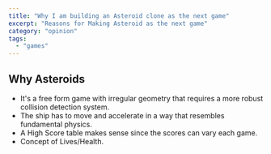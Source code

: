 ```yaml
---
title: "Why I am building an Asteroid clone as the next game"
excerpt: "Reasons for Making Asteroid as the next game"
category: "opinion"
tags:
  - "games"
---
```


## Why Asteroids

- It's a free form game with irregular geometry that requires a more robust collision detection system.
- The ship has to move and accelerate in a way that resembles fundamental physics.
- A High Score table makes sense since the scores can vary each game.
- Concept of Lives/Health.
